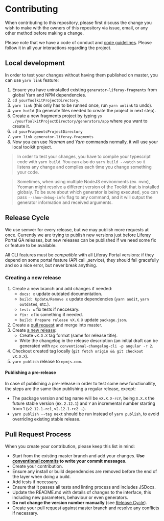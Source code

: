 # Contributing

When contributing to this repository, please first discuss the change you wish
to make with the owners of this repository via issue, email, or any other
method before making a change.

Please note that we have a code of conduct and [code guidelines][1].
Please follow it in all your interactions regarding the project.

## Local development

In order to test your changes without having them published on master, you
can use `yarn link` feature:

1. Ensure you have uninstalled existing `generator-liferay-fragments`
   from global Yarn and NPM dependencies.
2. `cd yourToolkitProjectDirectory`.
3. `yarn link` (this only has to be runned once, run `yarn unlink` to undo).
4. `yarn build` (to generate files needed to create the project in next step).
5. Create a new fragments project by typing `yo ./yourToolkitProjectDirectory/generators/app` where you want to create it.
6. `cd yourFragmentsProjectDirectory`
7. `yarn link generator-liferay-fragments`
8. Now you can use _Yeoman_ and _Yarn_ commands normally, it will use your
   local toolkit project.

> In order to test your changes, you have to compile your typescript code with
> `yarn build`. You can also do `yarn build --watch` so it listens any
> change and compiles each time you change something your code.

> Sometimes, when using multiple NodeJS environments (ex. nvm), Yeoman
> might resolve a different version of the Toolkit that is installed globaly.
> To be sure about which generator is being executed, you can pass
> `--show-debug-info` flag to any command, and it will output the generator
> information and received arguments.

## Release Cycle

We use semver for every release, but we may publish more requests at once.
Currently we are trying to publish new versions just before Liferay Portal
GA releases, but new releases can be published if we need some fix or feature
to be available.

All CLI features must be _compatible_ with all Liferay Portal versions: if
they depend on some portal feature (API call ,service), they should fail
gracefully and so a nice error, but never break anything.

### Creating a new release

1. Create a new branch and add changes if needed:
   - `docs: x` update outdated documentation.
   - `build: Update/Remove x` update dependencies (`yarn audit`, `yarn outdated`, etc.).
   - `test: x` fix tests if neccesary.
   - `fix: x` fix something if needed.
   - `build: Prepare release vX.X.X` update `package.json`.
2. Create a [pull request][5] and merge into master.
3. Create [a new release][4]:
   - Create `vX.X.X` tag format (same for release title).
   - Write the changelog in the release description (an initial draft can be
     generated with `npx conventional-changelog-cli -p angular -r 2`.
4. Checkout created tag locally (`git fetch origin && git checkout vX.X.X`).
5. `yarn publish` release to `npmjs.com`.

#### Publishing a pre-release

In case of publishing a pre-release in order to test some new functionallity,
the steps are the same than publishing a regular release, except:

- The package version and tag name will be `vX.X.X-rcY`, being `X.X.X` the future
  stable version (ex. `2.12.1`) and `Y` an incremental number starting from 1
  (`v2.12.1-rc1`, `v2.12.1-rc2` ...).
- `yarn publish --tag next` should be run instead of `yarn publish`, to avoid
  overriding existing stable release.

## Pull Request Process

When you create your contribution, please keep this list in mind:

- Start from the existing master branch and add your changes. **Use [conventional commits][2] to write your commit messages**.
- Create your contribution.
- Ensure any install or build dependencies are removed before the end of the
  layer when doing a build.
- Add tests if necessary.
- Ensure that it passes all tests and linting process and includes JSDocs.
- Update the README.md with details of changes to the interface, this including
  new parameters, behaviour or even generators.
- **Do not change the version number manually** (see [Release Cycle][3]).
- Create your pull request against master branch and resolve any conflicts if
  necessary.

[1]: https://github.com/liferay/liferay-frontend-guidelines
[2]: https://github.com/liferay/liferay-frontend-guidelines/blob/master/general/commit_messages.md
[3]: https://github.com/liferay/generator-liferay-fragments/blob/master/CONTRIBUTING.md#release-cycle
[4]: https://github.com/liferay/generator-liferay-fragments/releases/new
[5]: https://github.com/liferay/generator-liferay-fragments/compare

